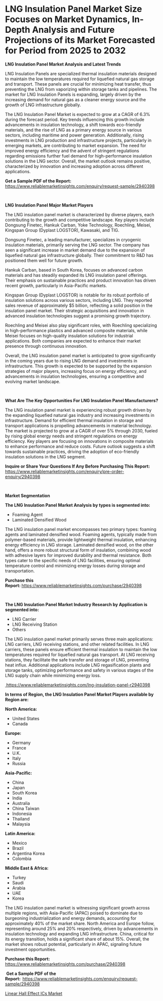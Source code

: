 <p><h1>LNG Insulation Panel Market Size Focuses on Market Dynamics, In-Depth Analysis and Future Projections of its Market Forecasted for Period from 2025 to 2032</h1></p><p><strong>LNG Insulation Panel Market Analysis and Latest Trends</strong></p>
<p><p>LNG Insulation Panels are specialized thermal insulation materials designed to maintain the low temperatures required for liquefied natural gas storage and transport. These panels are crucial for minimizing heat transfer, thus preventing the LNG from vaporizing within storage tanks and pipelines. The market for LNG Insulation Panels is expanding, largely driven by the increasing demand for natural gas as a cleaner energy source and the growth of LNG infrastructure globally.</p><p>The LNG Insulation Panel Market is expected to grow at a CAGR of 6.3% during the forecast period. Key trends influencing this growth include advancements in insulation technology, a shift towards eco-friendly materials, and the rise of LNG as a primary energy source in various sectors, including maritime and power generation. Additionally, rising investments in LNG production and infrastructure projects, particularly in emerging markets, are contributing to market expansion. The need for improved energy efficiency and the advent of stringent regulations regarding emissions further fuel demand for high-performance insulation solutions in the LNG sector. Overall, the market outlook remains positive, characterized by innovation and increasing adoption across different applications.</p></p>
<p><strong>Get a Sample PDF of the Report:&nbsp;</strong> <a href="https://www.reliablemarketinsights.com/enquiry/request-sample/2940398?utm_campaign=3044&utm_medium=2&utm_source=Github&utm_content=ia&utm_term=15032025&utm_id=lng-insulation-panel">https://www.reliablemarketinsights.com/enquiry/request-sample/2940398</a></p>
<p>&nbsp;</p>
<p><strong>LNG Insulation Panel Major Market Players</strong></p>
<p><p>The LNG insulation panel market is characterized by diverse players, each contributing to the growth and competitive landscape. Key players include Dongsung Finetec, Hankuk Carban, Yoke Technology, Roechling, Meisei, Kingspan Group (Dyplast LOGSTOR), Kawasaki, and TIG.</p><p>Dongsung Finetec, a leading manufacturer, specializes in cryogenic insulation materials, primarily serving the LNG sector. The company has seen a significant increase in market demand due to the expansion of liquefied natural gas infrastructure globally. Their commitment to R&D has positioned them well for future growth.</p><p>Hankuk Carban, based in South Korea, focuses on advanced carbon materials and has steadily expanded its LNG insulation panel offerings. Their emphasis on sustainable practices and product innovation has driven recent growth, particularly in Asia-Pacific markets.</p><p>Kingspan Group (Dyplast LOGSTOR) is notable for its robust portfolio of insulation solutions across various sectors, including LNG. They reported sales revenue of approximately $5 billion, reflecting a solid position in the insulation panel market. Their strategic acquisitions and innovation in advanced insulation technologies suggest a promising growth trajectory.</p><p>Roechling and Meisei also play significant roles, with Roechling specializing in high-performance plastics and advanced composite materials, while Meisei focuses on high-quality insulation solutions for industrial applications. Both companies are expected to enhance their market presence through continuous innovation.</p><p>Overall, the LNG insulation panel market is anticipated to grow significantly in the coming years due to rising LNG demand and investments in infrastructure. This growth is expected to be supported by the expansion strategies of major players, increasing focus on energy efficiency, and advancements in insulation technologies, ensuring a competitive and evolving market landscape.</p></p>
<p>&nbsp;</p>
<p><strong>What Are The Key Opportunities For LNG Insulation Panel Manufacturers?</strong></p>
<p><p>The LNG insulation panel market is experiencing robust growth driven by the expanding liquefied natural gas industry and increasing investments in infrastructure. Demand for efficient thermal insulation in storage and transport applications is propelling advancements in material technology. The market is projected to grow at a CAGR of over 5% through 2030, fueled by rising global energy needs and stringent regulations on energy efficiency. Key players are focusing on innovations in composite materials to enhance performance and reduce costs. Future outlook suggests a shift towards sustainable practices, driving the adoption of eco-friendly insulation solutions in the LNG segment.</p></p>
<p><strong>Inquire or Share Your Questions If Any Before Purchasing This Report:</strong> <a href="https://www.reliablemarketinsights.com/enquiry/pre-order-enquiry/2940398?utm_campaign=3044&utm_medium=2&utm_source=Github&utm_content=ia&utm_term=15032025&utm_id=lng-insulation-panel">https://www.reliablemarketinsights.com/enquiry/pre-order-enquiry/2940398</a></p>
<p>&nbsp;</p>
<p><strong>Market Segmentation</strong></p>
<p><strong>The LNG Insulation Panel Market Analysis by types is segmented into:</strong></p>
<p><ul><li>Foaming Agent</li><li>Laminated Densified Wood</li></ul></p>
<p><p>The LNG insulation panel market encompasses two primary types: foaming agents and laminated densified wood. Foaming agents, typically made from polymer-based materials, provide lightweight thermal insulation, enhancing energy efficiency in LNG storage. Laminated densified wood, on the other hand, offers a more robust structural form of insulation, combining wood with adhesive layers for improved durability and thermal resistance. Both types cater to the specific needs of LNG facilities, ensuring optimal temperature control and minimizing energy losses during storage and transportation.</p></p>
<p><strong>Purchase this Report:&nbsp;</strong><a href="https://www.reliablemarketinsights.com/purchase/2940398?utm_campaign=3044&utm_medium=2&utm_source=Github&utm_content=ia&utm_term=15032025&utm_id=lng-insulation-panel">https://www.reliablemarketinsights.com/purchase/2940398</a></p>
<p>&nbsp;</p>
<p><strong>The LNG Insulation Panel Market Industry Research by Application is segmented into:</strong></p>
<p><ul><li>LNG Carrier</li><li>LNG Receiving Station</li><li>Others</li></ul></p>
<p><p>The LNG insulation panel market primarily serves three main applications: LNG carriers, LNG receiving stations, and other related facilities. In LNG carriers, these panels ensure efficient thermal insulation to maintain the low temperatures required for liquefied natural gas transport. At LNG receiving stations, they facilitate the safe transfer and storage of LNG, preventing heat influx. Additional applications include LNG regasification plants and storage tanks, optimizing performance and safety in various stages of the LNG supply chain while minimizing energy loss.</p></p>
<p><a href="https://www.reliablemarketinsights.com/lng-insulation-panel-r2940398?utm_campaign=3044&utm_medium=2&utm_source=Github&utm_content=ia&utm_term=15032025&utm_id=lng-insulation-panel">&nbsp;https://www.reliablemarketinsights.com/lng-insulation-panel-r2940398</a></p>
<p><strong>In terms of Region, the LNG Insulation Panel Market Players available by Region are:</strong></p>
<p>
    <p> <strong> North America: </strong>
        <ul>
            <li>United States</li>
            <li>Canada</li>
        </ul>
        </p> 
    <p> <strong> Europe: </strong>
        <ul>
            <li>Germany</li>
            <li>France</li>
            <li>U.K.</li>
            <li>Italy</li>
            <li>Russia</li>
        </ul>
        </p> 
    <p> <strong> Asia-Pacific: </strong>
        <ul>
            <li>China</li>
            <li>Japan</li>
            <li>South Korea</li>
            <li>India</li>
            <li>Australia</li>
            <li>China Taiwan</li>
            <li>Indonesia</li>
            <li>Thailand</li>
            <li>Malaysia</li>
        </ul>
        </p> 
    <p> <strong> Latin America: </strong>
        <ul>
            <li>Mexico</li>
            <li>Brazil</li>
            <li>Argentina Korea</li>
            <li>Colombia</li>
        </ul>
        </p> 
    <p> <strong> Middle East & Africa: </strong>
        <ul>
            <li>Turkey</li>
            <li>Saudi</li>
            <li>Arabia</li>
            <li>UAE</li>
            <li>Korea</li>
        </ul>
    </p>
    </p>
<p><p>The LNG insulation panel market is witnessing significant growth across multiple regions, with Asia-Pacific (APAC) poised to dominate due to burgeoning industrialization and energy demands, accounting for approximately 40% of the market share. North America and Europe follow, representing around 25% and 20% respectively, driven by advancements in insulation technology and expanding LNG infrastructure. China, critical for its energy transition, holds a significant share of about 15%. Overall, the market shows robust potential, particularly in APAC, signaling future investment opportunities.</p></p>
<p><strong>Purchase this Report: </strong><a href="https://www.reliablemarketinsights.com/purchase/2940398?utm_campaign=3044&utm_medium=2&utm_source=Github&utm_content=ia&utm_term=15032025&utm_id=lng-insulation-panel">https://www.reliablemarketinsights.com/purchase/2940398</a></p>
<p>&nbsp;<strong>Get a Sample PDF of the Report:&nbsp;&nbsp;</strong><a href="https://www.reliablemarketinsights.com/enquiry/request-sample/2940398?utm_campaign=3044&utm_medium=2&utm_source=Github&utm_content=ia&utm_term=15032025&utm_id=lng-insulation-panel">https://www.reliablemarketinsights.com/enquiry/request-sample/2940398</a></p>
<p><strong></strong></p>
<p><p><a href="https://github.com/ezahdyre/Market-Research-Report-List-1/blob/main/linear-hall-effect-ics-market.md?utm_campaign=3044&utm_medium=2&utm_source=Github&utm_content=ia&utm_term=15032025&utm_id=lng-insulation-panel">Linear Hall Effect ICs Market</a></p></p>
